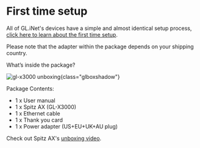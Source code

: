 # First time setup

All of GL.iNet's devices have a simple and almost identical setup process, [click here to learn about the first time setup](../../../interface_guide/first_time_setup/).

Please note that the adapter within the package depends on your shipping country.

What’s inside the package?

![gl-x3000 unboxing](https://static.gl-inet.com/docs/en/4/user_guide/gl-x3000/first_time_setup/x3000_unboxing.jpg){class="glboxshadow"}

Package Contents:

- 1 x User manual
- 1 x Spitz AX (GL-X3000)
- 1 x Ethernet cable
- 1 x Thank you card
- 1 x Power adapter (US+EU+UK+AU plug)

Check out Spitz AX's [unboxing video](../../../video_library/#gl-x3000spitz-ax).
